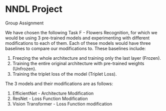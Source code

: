 # NNDL Project
 Group Assignment

 We have chosen the following Task F - Flowers Recognition, for which we would be using 3 pre-trained 
models and experimenting with different modifications to each of them. Each of these models would 
have three baselines to compare our modifications to. These baselines include: 
1)  Freezing the whole architecture and training only the last layer (Frozen). 
2)  Training the entire original architecture with pre-trained weights (Unfrozen). 
3)  Training the triplet loss of the model (Triplet Loss).

The 3 models and their modifications are as follows: 
1)  EfficientNet - Architecture Modification 
2)  ResNet  - Loss Function Modification 
3)  Vision Transformer  - Loss Function modification
